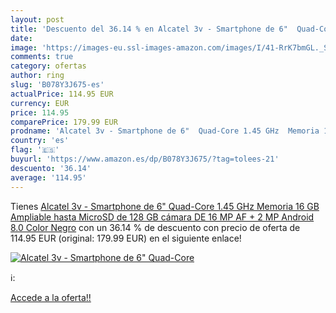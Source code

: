 ```yaml
---
layout: post
title: 'Descuento del 36.14 % en Alcatel 3v - Smartphone de 6"  Quad-Core'
date: 
image: 'https://images-eu.ssl-images-amazon.com/images/I/41-RrK7bmGL._SL200_.jpg'
comments: true
category: ofertas
author: ring
slug: 'B078Y3J675-es'
actualPrice: 114.95 EUR
currency: EUR
price: 114.95
comparePrice: 179.99 EUR
prodname: 'Alcatel 3v - Smartphone de 6"  Quad-Core 1.45 GHz  Memoria 16 GB Ampliable hasta MicroSD de 128 GB  cámara DE 16 MP AF + 2 MP  Android 8.0  Color Negro'
country: 'es'
flag: '🇪🇸'
buyurl: 'https://www.amazon.es/dp/B078Y3J675/?tag=tolees-21'
descuento: '36.14'
average: '114.95'
---
```


Tienes [Alcatel 3v - Smartphone de 6"  Quad-Core 1.45 GHz  Memoria 16 GB Ampliable hasta MicroSD de 128 GB  cámara DE 16 MP AF + 2 MP  Android 8.0  Color Negro](https://www.amazon.es/dp/B078Y3J675/?tag=tolees-21) con un 36.14 % de descuento con precio de oferta de 114.95 EUR (original: 179.99 EUR) en el siguiente enlace!

[![Alcatel 3v - Smartphone de 6"  Quad-Core](https://images-eu.ssl-images-amazon.com/images/I/41-RrK7bmGL._SL200_.jpg)](https://www.amazon.es/dp/B078Y3J675/?tag=tolees-21)

ℹ️:


[Accede a la oferta!!](https://www.amazon.es/dp/B078Y3J675/?tag=tolees-21)
